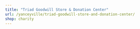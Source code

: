 ```yaml
---
title: "Triad Goodwill Store & Donation Center"
url: /yanceyville/triad-goodwill-store-and-donation-center/
shop: charity
---
```

